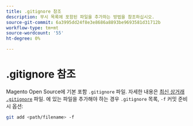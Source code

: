 ```yaml
---
title: .gitignore 참조
description: 무시 목록에 포함된 파일을 추가하는 방법을 참조하십시오.
source-git-commit: 6a3995dd24f8e3e8686a8893be9693581d31712b
workflow-type: tm+mt
source-wordcount: '55'
ht-degree: 0%

---
```



# .gitignore 참조

Magento Open Source에 기본 포함 `.gitignore` 파일. 자세한 내용은 [최신 상거래 `.gitignore`](https://raw.githubusercontent.com/magento/magento2/2.4/.gitignore) 파일. 에 있는 파일을 추가해야 하는 경우 `.gitignore` 목록, `-f` 커밋 준비 시 옵션:

```bash
git add <path/filename> -f
```
